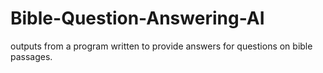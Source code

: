 # Bible-Question-Answering-AI
outputs from a program written to provide answers for questions on bible passages.
